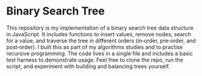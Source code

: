 # Binary Search Tree

This repository is my implementation of a binary search tree data structure in JavaScript.  It includes functions to insert values, remove nodes, search for a value, and traverse the tree in different orders (in‑order, pre‑order, and post‑order).  I built this as part of my algorithms studies and to practise recursive programming.  The code lives in a single file and includes a basic test harness to demonstrate usage.  Feel free to clone the repo, run the script, and experiment with building and balancing trees yourself.

